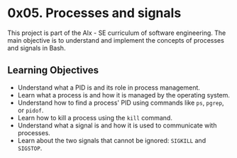 0x05. Processes and signals
===========================

This project is part of the Alx - SE curriculum of software engineering. The main objective is to understand and implement the concepts of processes and signals in Bash.


Learning Objectives
-------------------

- Understand what a PID is and its role in process management.
- Learn what a process is and how it is managed by the operating system.
- Understand how to find a process' PID using commands like `ps`, `pgrep`, or `pidof`.
- Learn how to kill a process using the `kill` command.
- Understand what a signal is and how it is used to communicate with processes.
- Learn about the two signals that cannot be ignored: `SIGKILL` and `SIGSTOP`.
